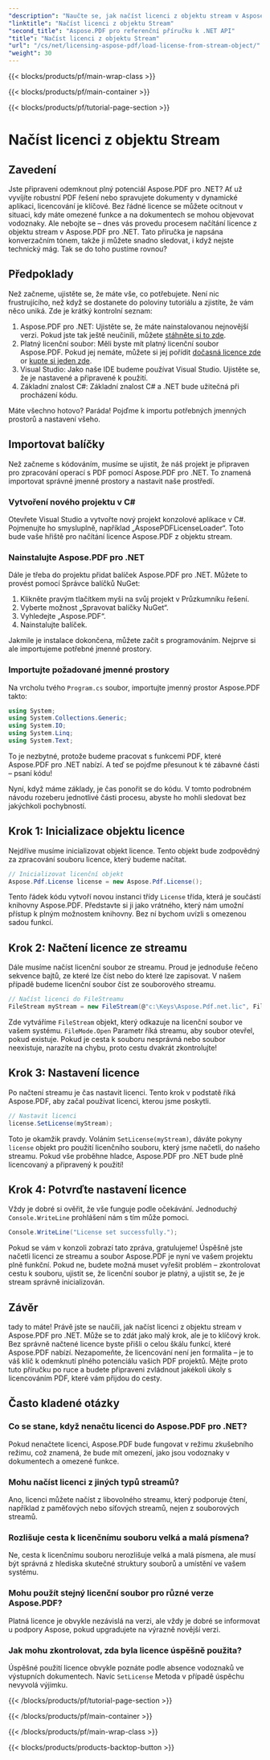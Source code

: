 ```yaml
---
"description": "Naučte se, jak načíst licenci z objektu stream v Aspose.PDF pro .NET s tímto komplexním návodem krok za krokem."
"linktitle": "Načíst licenci z objektu Stream"
"second_title": "Aspose.PDF pro referenční příručku k .NET API"
"title": "Načíst licenci z objektu Stream"
"url": "/cs/net/licensing-aspose-pdf/load-license-from-stream-object/"
"weight": 30
---
```


{{< blocks/products/pf/main-wrap-class >}}

{{< blocks/products/pf/main-container >}}

{{< blocks/products/pf/tutorial-page-section >}}

# Načíst licenci z objektu Stream

## Zavedení

Jste připraveni odemknout plný potenciál Aspose.PDF pro .NET? Ať už vyvíjíte robustní PDF řešení nebo spravujete dokumenty v dynamické aplikaci, licencování je klíčové. Bez řádné licence se můžete ocitnout v situaci, kdy máte omezené funkce a na dokumentech se mohou objevovat vodoznaky. Ale nebojte se – dnes vás provedu procesem načítání licence z objektu stream v Aspose.PDF pro .NET. Tato příručka je napsána konverzačním tónem, takže ji můžete snadno sledovat, i když nejste technický mág. Tak se do toho pustíme rovnou?

## Předpoklady

Než začneme, ujistěte se, že máte vše, co potřebujete. Není nic frustrujícího, než když se dostanete do poloviny tutoriálu a zjistíte, že vám něco uniká. Zde je krátký kontrolní seznam:

1. Aspose.PDF pro .NET: Ujistěte se, že máte nainstalovanou nejnovější verzi. Pokud jste tak ještě neučinili, můžete [stáhněte si to zde](https://releases.aspose.com/pdf/net/).
2. Platný licenční soubor: Měli byste mít platný licenční soubor Aspose.PDF. Pokud jej nemáte, můžete si jej pořídit [dočasná licence zde](https://purchase.aspose.com/tempneboary-license/) or [kupte si jeden zde](https://purchase.aspose.com/buy).
3. Visual Studio: Jako naše IDE budeme používat Visual Studio. Ujistěte se, že je nastavené a připravené k použití.
4. Základní znalost C#: Základní znalost C# a .NET bude užitečná při procházení kódu.

Máte všechno hotovo? Paráda! Pojďme k importu potřebných jmenných prostorů a nastavení všeho.

## Importovat balíčky

Než začneme s kódováním, musíme se ujistit, že náš projekt je připraven pro zpracování operací s PDF pomocí Aspose.PDF pro .NET. To znamená importovat správné jmenné prostory a nastavit naše prostředí.

### Vytvoření nového projektu v C#

Otevřete Visual Studio a vytvořte nový projekt konzolové aplikace v C#. Pojmenujte ho smysluplně, například „AsposePDFLicenseLoader“. Toto bude vaše hřiště pro načítání licence Aspose.PDF z objektu stream.

### Nainstalujte Aspose.PDF pro .NET

Dále je třeba do projektu přidat balíček Aspose.PDF pro .NET. Můžete to provést pomocí Správce balíčků NuGet:

1. Klikněte pravým tlačítkem myši na svůj projekt v Průzkumníku řešení.
2. Vyberte možnost „Spravovat balíčky NuGet“.
3. Vyhledejte „Aspose.PDF“.
4. Nainstalujte balíček.

Jakmile je instalace dokončena, můžete začít s programováním. Nejprve si ale importujeme potřebné jmenné prostory.

### Importujte požadované jmenné prostory

Na vrcholu tvého `Program.cs` soubor, importujte jmenný prostor Aspose.PDF takto:

```csharp
using System;
using System.Collections.Generic;
using System.IO;
using System.Linq;
using System.Text;
```

To je nezbytné, protože budeme pracovat s funkcemi PDF, které Aspose.PDF pro .NET nabízí. A teď se pojďme přesunout k té zábavné části – psaní kódu!

Nyní, když máme základy, je čas ponořit se do kódu. V tomto podrobném návodu rozeberu jednotlivé části procesu, abyste ho mohli sledovat bez jakýchkoli pochybností.

## Krok 1: Inicializace objektu licence

Nejdříve musíme inicializovat objekt licence. Tento objekt bude zodpovědný za zpracování souboru licence, který budeme načítat.

```csharp
// Inicializovat licenční objekt
Aspose.Pdf.License license = new Aspose.Pdf.License();
```

Tento řádek kódu vytvoří novou instanci třídy `License` třída, která je součástí knihovny Aspose.PDF. Představte si ji jako vrátného, který nám umožní přístup k plným možnostem knihovny. Bez ní bychom uvízli s omezenou sadou funkcí.

## Krok 2: Načtení licence ze streamu

Dále musíme načíst licenční soubor ze streamu. Proud je jednoduše řečeno sekvence bajtů, ze které lze číst nebo do které lze zapisovat. V našem případě budeme licenční soubor číst ze souborového streamu.

```csharp
// Načíst licenci do FileStreamu
FileStream myStream = new FileStream(@"c:\Keys\Aspose.Pdf.net.lic", FileMode.Open);
```

Zde vytváříme `FileStream` objekt, který odkazuje na licenční soubor ve vašem systému. `FileMode.Open` Parametr říká streamu, aby soubor otevřel, pokud existuje. Pokud je cesta k souboru nesprávná nebo soubor neexistuje, narazíte na chybu, proto cestu dvakrát zkontrolujte!

## Krok 3: Nastavení licence

Po načtení streamu je čas nastavit licenci. Tento krok v podstatě říká Aspose.PDF, aby začal používat licenci, kterou jsme poskytli.

```csharp
// Nastavit licenci
license.SetLicense(myStream);
```

Toto je okamžik pravdy. Voláním `SetLicense(myStream)`, dáváte pokyny `license` objekt pro použití licenčního souboru, který jsme načetli, do našeho streamu. Pokud vše proběhne hladce, Aspose.PDF pro .NET bude plně licencovaný a připravený k použití!

## Krok 4: Potvrďte nastavení licence

Vždy je dobré si ověřit, že vše funguje podle očekávání. Jednoduchý `Console.WriteLine` prohlášení nám s tím může pomoci.

```csharp
Console.WriteLine("License set successfully.");
```

Pokud se vám v konzoli zobrazí tato zpráva, gratulujeme! Úspěšně jste načetli licenci ze streamu a soubor Aspose.PDF je nyní ve vašem projektu plně funkční. Pokud ne, budete možná muset vyřešit problém – zkontrolovat cestu k souboru, ujistit se, že licenční soubor je platný, a ujistit se, že je stream správně inicializován.

## Závěr

tady to máte! Právě jste se naučili, jak načíst licenci z objektu stream v Aspose.PDF pro .NET. Může se to zdát jako malý krok, ale je to klíčový krok. Bez správně načtené licence byste přišli o celou škálu funkcí, které Aspose.PDF nabízí. Nezapomeňte, že licencování není jen formalita – je to váš klíč k odemknutí plného potenciálu vašich PDF projektů. Mějte proto tuto příručku po ruce a budete připraveni zvládnout jakékoli úkoly s licencováním PDF, které vám přijdou do cesty.

## Často kladené otázky

### Co se stane, když nenačtu licenci do Aspose.PDF pro .NET?  
Pokud nenačtete licenci, Aspose.PDF bude fungovat v režimu zkušebního režimu, což znamená, že bude mít omezení, jako jsou vodoznaky v dokumentech a omezené funkce.

### Mohu načíst licenci z jiných typů streamů?  
Ano, licenci můžete načíst z libovolného streamu, který podporuje čtení, například z paměťových nebo síťových streamů, nejen z souborových streamů.

### Rozlišuje cesta k licenčnímu souboru velká a malá písmena?  
Ne, cesta k licenčnímu souboru nerozlišuje velká a malá písmena, ale musí být správná z hlediska skutečné struktury souborů a umístění ve vašem systému.

### Mohu použít stejný licenční soubor pro různé verze Aspose.PDF?  
Platná licence je obvykle nezávislá na verzi, ale vždy je dobré se informovat u podpory Aspose, pokud upgradujete na výrazně novější verzi.

### Jak mohu zkontrolovat, zda byla licence úspěšně použita?  
Úspěšné použití licence obvykle poznáte podle absence vodoznaků ve výstupních dokumentech. Navíc `SetLicense` Metoda v případě úspěchu nevyvolá výjimku.

{{< /blocks/products/pf/tutorial-page-section >}}

{{< /blocks/products/pf/main-container >}}

{{< /blocks/products/pf/main-wrap-class >}}

{{< blocks/products/products-backtop-button >}}